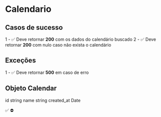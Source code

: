 # Calendario

## Casos de sucesso

1 - ✅ Deve retornar **200** com os dados do calendário buscado
2 - ✅ Deve retornar **200** com nulo caso não exista o calendário


## Exceções
1 - ✅ Deve retornar **500** em caso de erro

## Objeto Calendar
id string
name string
created_at Date


✅
⛔